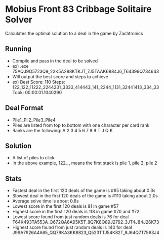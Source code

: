 # Mobius Front 83 Cribbage Solitaire Solver
Calculates the optimal solution to a deal in the game by Zachtronics

## Running
  - Compile and pass in the deal to be solved
  - ex) .exe 75AQJ9Q5723Q9_22K5A288KTKJT_7J5TAAK6884J6_T64399Q734643
  - Will output the best score and steps to achieve
  - ex) Best Score: 110 Steps: 122_122_11222_2244231_3333_414443_141_2244_1131_32441413_334_33 Took: 00:00:01.1040290

## Deal Format
  - Pile1_Pil2_Pile3_Pile4
  - Piles are listed from top to bottom with one character per card rank
  - Ranks are the following: A 2 3 4 5 6 7 8 9 T J Q K

## Solution
  - A list of piles to click
  - In the above example, 122_ , means the first stack is pile 1, pile 2, pile 2
  
## Stats
  - Fastest deal in the first 120 deals of the game is #95 taking about 0.3s
  - Slowest deal in the first 120 deals of the game is #110 taking about 2.0s
  - Average solve time is about 0.8s
  - Lowest score in the first 120 deals is 81 in game #57
  - Highest score in the first 120 deals is 118 in game #70 and #72
  - Lowest score found from just random deals is 76 for deal T64K493TA553A_Q672QA6A95K5T_8Q7K8Q89J2792_3JT4J84J26K73
  - Highest score found from just random deals is 140 for deal J99A7926A4A65_QQ79KA3KK8823_Q523TTJ54K82T_8J64Q7T7563J4